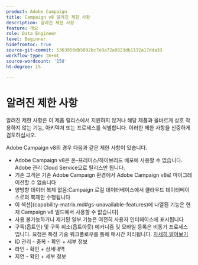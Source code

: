```yaml
---
product: Adobe Campaign
title: Campaign v8 알려진 제한 사항
description: 알려진 제한 사항
feature: 개요
role: Data Engineer
level: Beginner
hidefromtoc: true
source-git-commit: 5363950db5092bc7e0a72a0823db1132a17dda33
workflow-type: tm+mt
source-wordcount: '158'
ht-degree: 1%

---
```


# 알려진 제한 사항

알려진 제한 사항은 이 제품 릴리스에서 지원하지 않거나 해당 제품과 올바르게 상호 작용하지 않는 기능, 아키텍처 또는 프로세스를 식별합니다. 이러한 제한 사항을 신중하게 검토하십시오.

Adobe Campaign v8의 경우 다음과 같은 제한 사항이 있습니다.

* Adobe Campaign v8은 온-프레미스/하이브리드 배포에 사용할 수 없습니다. Adobe 관리 Cloud Service으로 릴리스만 됩니다.
* 기존 고객은 기존 Adobe Campaign 환경에서 Adobe Campaign v8로 마이그레이션할 수 없습니다
* 양방향 데이터 복제 없음:Campaign 로컬 데이터베이스에서 클라우드 데이터베이스로의 복제만 수행됩니다
* 이 섹션](capability-matrix.md#gs-unavailable-features)에 나열된 기능은 현재 Campaign v8 빌드에서 사용할 수 없습니다[
* 사용 불가능하거나 제거된 일부 기능은 여전히 사용자 인터페이스에 표시됩니다
* 구독(옵트인) 및 구독 취소(옵트아웃) 메커니즘 및 모바일 등록은 비동기 프로세스입니다. 요청은 특정 기술 워크플로우를 통해 매시간 처리됩니다. [자세히 알아보기](../config/replication.md#tech-wf)
* ID 관리 - 중복 - 확인 + 세부 정보
* 라인 - 확인 + 상세내역
* 지연 - 확인 + 세부 정보
